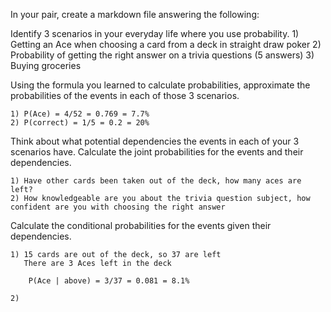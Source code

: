 In your pair, create a markdown file answering the following:

Identify 3 scenarios in your everyday life where you use probability.
	1) Getting an Ace when choosing a card from a deck in straight draw poker
	2) Probability of getting the right answer on a trivia questions (5 answers)
	3) Buying groceries

Using the formula you learned to calculate probabilities, approximate the probabilities of the events in each of those 3 scenarios.

	1) P(Ace) = 4/52 = 0.769 = 7.7%
	2) P(correct) = 1/5 = 0.2 = 20%

Think about what potential dependencies the events in each of your 3 scenarios have. Calculate the joint probabilities for the events and their dependencies.

	1) Have other cards been taken out of the deck, how many aces are left?
	2) How knowledgeable are you about the trivia question subject, how confident are you with choosing the right answer

Calculate the conditional probabilities for the events given their dependencies.

	1) 15 cards are out of the deck, so 37 are left
	   There are 3 Aces left in the deck

		P(Ace | above) = 3/37 = 0.081 = 8.1%

	2) 